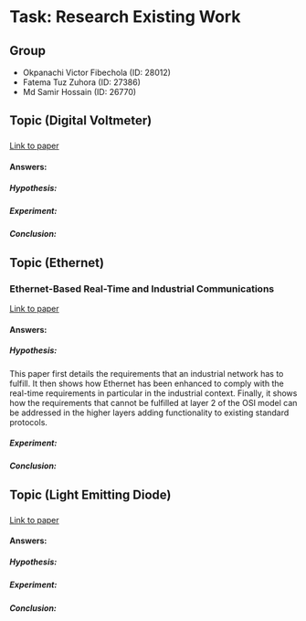 # Task: Research Existing Work
## Group
- Okpanachi Victor Fibechola (ID: 28012)
- Fatema Tuz Zuhora (ID: 27386)
- Md Samir Hossain (ID: 26770)
## Topic (Digital Voltmeter)
### 
[Link to paper]()
#### Answers:
##### Hypothesis:
##### Experiment:
##### Conclusion:

## Topic (Ethernet)
### Ethernet-Based Real-Time and Industrial Communications
[Link to paper](https://ieeexplore.ieee.org/abstract/document/1435741)
#### Answers:
##### Hypothesis:
This paper first details the requirements that an industrial network has to fulfill. It then shows how Ethernet has been enhanced to comply with the real-time requirements in particular in the industrial context. Finally, it shows how the requirements that cannot be fulfilled at layer 2 of the OSI model can be addressed in the higher layers adding functionality to existing standard protocols.
##### Experiment:
##### Conclusion:

## Topic (Light Emitting Diode)
### 
[Link to paper]()
#### Answers:
##### Hypothesis:
##### Experiment:
##### Conclusion:
